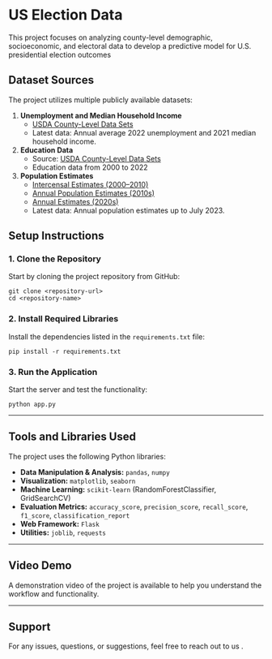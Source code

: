 # US Election Data

This project focuses on analyzing county-level demographic, socioeconomic, and electoral data to develop a predictive model for U.S. presidential election outcomes


## Dataset Sources
The project utilizes multiple publicly available datasets:
1. **Unemployment and Median Household Income**
   - [USDA County-Level Data Sets](https://www.ers.usda.gov/data-products/county-level-data-sets/)
   - Latest data: Annual average 2022 unemployment and 2021 median household income.
2. **Education Data**
   - Source: [USDA County-Level Data Sets](https://www.ers.usda.gov/data-products/county-level-data-sets/)
   - Education data from 2000 to 2022
3. **Population Estimates**
   - [Intercensal Estimates (2000–2010)](https://www.census.gov/data/datasets/time-series/demo/popest/intercensal-2000-2010-counties.html)
   - [Annual Population Estimates (2010s)](https://www.census.gov/programs-surveys/popest/technical-documentation/research/evaluation-estimates/2020-evaluation-estimates/2010s-counties-total.html)
   - [Annual Estimates (2020s)](https://www.census.gov/data/tables/time-series/demo/popest/2020s-counties-total.html)
   - Latest data: Annual population estimates up to July 2023.


## Setup Instructions

### 1. Clone the Repository
Start by cloning the project repository from GitHub:
```
git clone <repository-url>
cd <repository-name>
```

### 2. Install Required Libraries
Install the dependencies listed in the `requirements.txt` file:
```
pip install -r requirements.txt
```

### 3. Run the Application
Start the server and test the functionality:
```
python app.py
```

---

## Tools and Libraries Used
The project uses the following Python libraries:
- **Data Manipulation & Analysis:** `pandas`, `numpy`
- **Visualization:** `matplotlib`, `seaborn`
- **Machine Learning:** `scikit-learn` (RandomForestClassifier, GridSearchCV)
- **Evaluation Metrics:** `accuracy_score`, `precision_score`, `recall_score`, `f1_score`, `classification_report`
- **Web Framework:** `Flask`
- **Utilities:** `joblib`, `requests`

---


## Video Demo
A demonstration video of the project is available to help you understand the workflow and functionality.

---

## Support
For any issues, questions, or suggestions, feel free to reach out to us .
